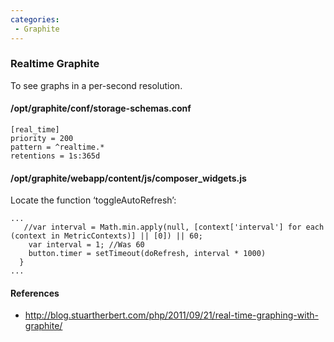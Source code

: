 ```yaml
---
categories:
 - Graphite
---
```

### Realtime Graphite

To see <Graphite> graphs in a per-second resolution.

#### /opt/graphite/conf/storage-schemas.conf

`[real_time]`\
`priority = 200`\
`pattern = ^realtime.*`\
`retentions = 1s:365d`

#### /opt/graphite/webapp/content/js/composer\_widgets.js

Locate the function ‘toggleAutoRefresh’:

    ...
       //var interval = Math.min.apply(null, [context['interval'] for each (context in MetricContexts)] || [0]) || 60;
        var interval = 1; //Was 60
        button.timer = setTimeout(doRefresh, interval * 1000)
      }
    ...

#### References

-   <http://blog.stuartherbert.com/php/2011/09/21/real-time-graphing-with-graphite/>

